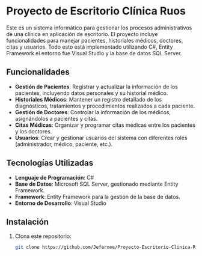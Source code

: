 # Proyecto de Escritorio Clínica Ruos

Este es un sistema informático para gestionar los procesos administrativos de una clínica en aplicación de escritorio. El proyecto incluye funcionalidades para manejar pacientes, historiales médicos, doctores, citas y usuarios. Todo esto está implementado utilizando C#, Entity Framework el entorno fue Visual Studio y la base de datos SQL Server.

## Funcionalidades

- **Gestión de Pacientes**: Registrar y actualizar la información de los pacientes, incluyendo datos personales y su historial médico.
- **Historiales Médicos**: Mantener un registro detallado de los diagnósticos, tratamientos y procedimientos realizados a cada paciente.
- **Gestión de Doctores**: Controlar la información de los médicos, asignándolos a pacientes y citas.
- **Citas Médicas**: Organizar y programar citas médicas entre los pacientes y los doctores.
- **Usuarios**: Crear y gestionar usuarios del sistema con diferentes roles (administrador, médico, paciente, etc.).

## Tecnologías Utilizadas

- **Lenguaje de Programación**: C#
- **Base de Datos**: Microsoft SQL Server, gestionado mediante Entity Framework.
- **Framework**: Entity Framework para la gestión de la base de datos.
- **Entorno de Desarrollo**: Visual Studio

## Instalación

1. Clona este repositorio:
   ```bash
   git clone https://github.com/Jefernee/Proyecto-Escritorio-Clinica-Ruos.git
